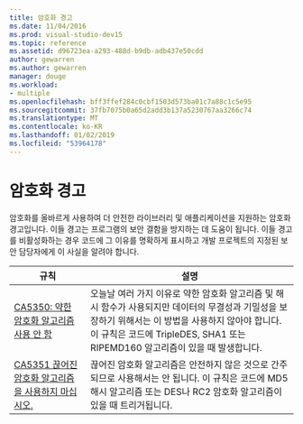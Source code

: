```yaml
---
title: 암호화 경고
ms.date: 11/04/2016
ms.prod: visual-studio-dev15
ms.topic: reference
ms.assetid: d96723ea-a293-488d-b9db-adb437e50cdd
author: gewarren
ms.author: gewarren
manager: douge
ms.workload:
- multiple
ms.openlocfilehash: bff3ffef284c0cbf1503d573ba01c7a88c1c5e95
ms.sourcegitcommit: 37fb7075b0a65d2add3b137a5230767aa3266c74
ms.translationtype: MT
ms.contentlocale: ko-KR
ms.lasthandoff: 01/02/2019
ms.locfileid: "53964178"
---
```

# <a name="cryptography-warnings"></a>암호화 경고
암호화를 올바르게 사용하여 더 안전한 라이브러리 및 애플리케이션을 지원하는 암호화 경고입니다. 이들 경고는 프로그램의 보안 결함을 방지하는 데 도움이 됩니다. 이들 경고를 비활성화하는 경우 코드에 그 이유를 명확하게 표시하고 개발 프로젝트의 지정된 보안 담당자에게 이 사실을 알려야 합니다.

|규칙|설명|
|----------|-----------------|
|[CA5350: 약한 암호화 알고리즘 사용 안 함](../code-quality/ca5350-do-not-use-weak-cryptographic-algorithms.md)|오늘날 여러 가지 이유로 약한 암호화 알고리즘 및 해시 함수가 사용되지만 데이터의 무결성과 기밀성을 보장하기 위해서는 이 방법을 사용하지 않아야 합니다.        이 규칙은 코드에 TripleDES, SHA1 또는 RIPEMD160 알고리즘이 있을 때 발생합니다.|
|[CA5351 끊어진 암호화 알고리즘을 사용하지 마십시오.](../code-quality/ca5351-do-not-use-broken-cryptographic-algorithms.md)|끊어진 암호화 알고리즘은 안전하지 않은 것으로 간주되므로 사용해서는 안 됩니다. 이 규칙은 코드에 MD5 해시 알고리즘 또는 DES나 RC2 암호화 알고리즘이 있을 때 트리거됩니다.|